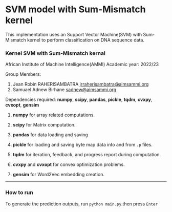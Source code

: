 # SVM model with Sum-Mismatch kernel

This implementation uses an Support Vector Machine(SVM) with Sum-Mismatch kernel to perform classification on DNA sequence data.

### Kernel SVM with Sum-Mismatch kernal

African Institute of Machine Intelligence(AMMI)
Academic year: 2022/23

Group Members:
1. Jean Robin RAHERISAMBATRA jrraherisambatra@aimsammi.org
2. Samuael Adnew Birhane     sadnew@aimsammi.org

Dependencies required: **numpy**, **scipy**, **pandas**, **pickle**, **tqdm**, **cvxpy**, **cvxopt**, **gensim**
1. **numpy** for array related computations.

2. **scipy** for Matrix computation.

3. **pandas** for data loading and saving

4. **pickle** for loading and saving byte map data into and from ```.p``` files.

5. **tqdm** for iteration, feedback, and progress report during computation.

6. **cvxpy** and **cvxopt** for convex optimization problems.

7. **gensim** for Word2Vec embedding creation.

----
### How to run

To generate the prediction outputs, run 
```python main.py```.then press ```Enter```